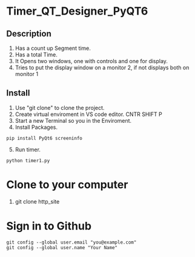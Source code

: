# Timer_QT_Designer_PyQT6

## Description
1. Has a count up Segment time.
2. Has a total Time.
3. It Opens two windows, one with controls and one for display.
4. Tries to put the display window on a monitor 2, if not displays both on monitor 1

## Install
1. Use "git clone" to clone the project.
2. Create virtual enviroment in VS code editor. CNTR SHIFT P
3. Start a new Terminal so you in the Enviroment.
3. Install Packages.
~~~
pip install PyQt6 screeninfo
~~~
5. Run timer.
~~~
python timer1.py
~~~

# Clone to your computer
1. git clone http_site

# Sign in to Github
~~~
git config --global user.email "you@example.com"
git config --global user.name "Your Name"
~~~